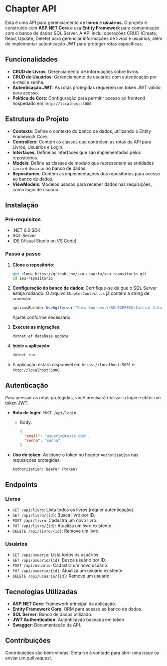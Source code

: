 # Chapter API

Esta é uma API para gerenciamento de **livros** e **usuários**. O projeto é construído com **ASP.NET Core** e usa **Entity Framework** para comunicação com o banco de dados SQL Server. A API inclui operações CRUD (Create, Read, Update, Delete) para gerenciar informações de livros e usuários, além de implementar autenticação JWT para proteger rotas específicas.

## Funcionalidades

- **CRUD de Livros**: Gerenciamento de informações sobre livros.
- **CRUD de Usuários**: Gerenciamento de usuários com autenticação por e-mail e senha.
- **Autenticação JWT**: As rotas protegidas requerem um token JWT válido para acesso.
- **Política de Cors**: Configuração para permitir acesso ao frontend hospedado em `http://localhost:3000`.

## Estrutura do Projeto

- **Contexts**: Define o contexto do banco de dados, utilizando o Entity Framework Core.
- **Controllers**: Contém as classes que controlam as rotas da API para Livros, Usuários e Login.
- **Interfaces**: Define as interfaces que são implementadas pelos repositórios.
- **Models**: Define as classes de modelo que representam as entidades `Livro` e `Usuario` no banco de dados.
- **Repositories**: Contém as implementações dos repositórios para acesso ao banco de dados.
- **ViewModels**: Modelos usados para receber dados nas requisições, como login de usuário.

## Instalação

### Pré-requisitos

- .NET 6.0 SDK
- SQL Server
- IDE (Visual Studio ou VS Code)

### Passo a passo

1. **Clone o repositório**:
    ```bash
    git clone https://github.com/seu-usuario/seu-repositorio.git
    cd seu-repositorio
    ```

2. **Configuração do banco de dados**:
   Certifique-se de que o SQL Server esteja rodando. O arquivo `ChapterContext.cs` já contém a string de conexão:
   ```csharp
   optionsBuilder.UseSqlServer("Data Source=.\\SQLEXPRESS;Initial Catalog=Chapter;Integrated Security=True;TrustServerCertificate=True;");
   ```

   Ajuste conforme necessário.

3. **Execute as migrações**:
    ```bash
    dotnet ef database update
    ```

4. **Inicie a aplicação**:
    ```bash
    dotnet run
    ```

5. A aplicação estará disponível em `https://localhost:5001` e `http://localhost:5000`.

## Autenticação

Para acessar as rotas protegidas, você precisará realizar o login e obter um token JWT.

- **Rota de login**: `POST /api/login`
  - Body:
    ```json
    {
      "email": "usuario@teste.com",
      "senha": "senha"
    }
    ```

- **Uso do token**: Adicione o token no header `Authorization` nas requisições protegidas.
  ```
  Authorization: Bearer {token}
  ```

## Endpoints

### Livros

- `GET /api/livro`: Lista todos os livros (requer autenticação).
- `GET /api/livro/{id}`: Busca livro por ID.
- `POST /api/livro`: Cadastra um novo livro.
- `PUT /api/livro/{id}`: Atualiza um livro existente.
- `DELETE /api/livro/{id}`: Remove um livro.

### Usuários

- `GET /api/usuario`: Lista todos os usuários.
- `GET /api/usuario/{id}`: Busca usuário por ID.
- `POST /api/usuario`: Cadastra um novo usuário.
- `PUT /api/usuario/{id}`: Atualiza um usuário existente.
- `DELETE /api/usuario/{id}`: Remove um usuário.

## Tecnologias Utilizadas

- **ASP.NET Core**: Framework principal da aplicação.
- **Entity Framework Core**: ORM para acesso ao banco de dados.
- **SQL Server**: Banco de dados utilizado.
- **JWT Authentication**: Autenticação baseada em token.
- **Swagger**: Documentação da API.

## Contribuições

Contribuições são bem-vindas! Sinta-se à vontade para abrir uma _issue_ ou enviar um _pull request_.